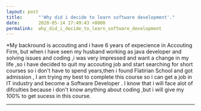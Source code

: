 ```yaml
---
layout: post
title:      "'Why did i decide to learn software development'."
date:       2020-05-14 17:49:43 +0000
permalink:  why_did_i_decide_to_learn_software_development
---
```




*My  backround is accouting and i have 6 years of expecience in Accouting Firm, but when i have seen my husband working as java developer and solving issues and coding ,i was very impressed and want a change in my life ,so i have decided to quit my accouting job and start searching for short courses so i don't have to spend years,then i found Flatirian School and got admission , I am trying my best to complete this course so i can get a job in IT industry and become a Software Developer . I know that i will face alot of difculties because i don't know anything about coding ,but i will give my 100% to get sucess in this course.
***
